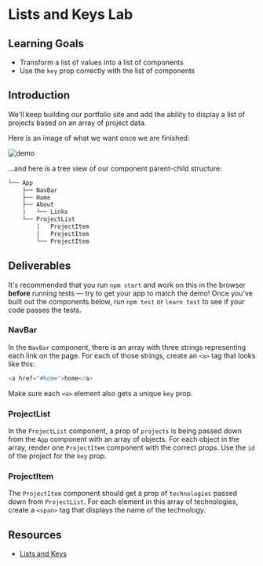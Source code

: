# Lists and Keys Lab

## Learning Goals

- Transform a list of values into a list of components
- Use the `key` prop correctly with the list of components

## Introduction

We'll keep building our portfolio site and add the ability to display a list of
projects based on an array of project data.

Here is an image of what we want once we are finished:

![demo](https://curriculum-content.s3.amazonaws.com/phase-2/phase-2-hooks-lists-and-keys-lab/demo.png)

...and here is a tree view of our component parent-child structure: 

```txt
└── App
    ├── NavBar
    ├── Home
    ├── About
    |   └── Links
    └── ProjectList
        |   ProjectItem
        |   ProjectItem
        └── ProjectItem
```

## Deliverables

It's recommended that you run `npm start` and work on this in the browser
**before** running tests &mdash; try to get your app to match the demo! Once
you've built out the components below, run `npm test` or `learn test` to see if
your code passes the tests.

### NavBar

In the `NavBar` component, there is an array with three strings representing
each link on the page. For each of those strings, create an `<a>` tag that looks
like this:

```js
<a href="#home">home</a>
```

Make sure each `<a>` element also gets a unique `key` prop.

### ProjectList

In the `ProjectList` component, a prop of `projects` is being passed down from
the `App` component with an array of objects. For each object in the array,
render one `ProjectItem` component with the correct props. Use the `id` of the
project for the `key` prop.

### ProjectItem

The `ProjectItem` component should get a prop of `technologies` passed down from
`ProjectList`. For each element in this array of technologies, create a `<span>`
tag that displays the name of the technology.

## Resources

- [Lists and Keys](https://reactjs.org/docs/lists-and-keys.html)
